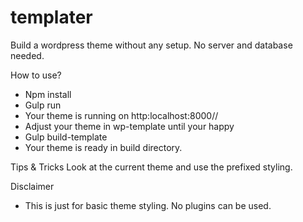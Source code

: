 # templater
Build a wordpress theme without any setup. No server and database needed.

How to use?
- Npm install
- Gulp run
- Your theme is running on http:localhost:8000//
- Adjust your theme in wp-template until your happy
- Gulp build-template
- Your theme is ready in build directory.

Tips & Tricks
Look at the current theme and use the prefixed styling.

Disclaimer
- This is just for basic theme styling. No plugins can be used.
